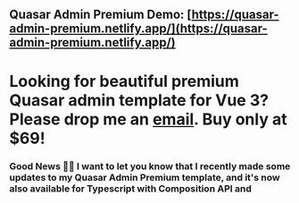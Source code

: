 

## Quasar Admin Premium Demo: [https://quasar-admin-premium.netlify.app/](https://quasar-admin-premium.netlify.app/)


# Looking for beautiful premium Quasar admin template for Vue 3? Please drop me an [email](mailto:pratikpatelpp802@gmail.com). Buy only at <b>$69</b>!

### Good News 🎉🎉 I want to let you know that I recently made some updates to my Quasar Admin Premium template, and it's now also available for Typescript with Composition API and <script setup>. 

## Looking for minimalist Quasar template? I have the perfect solution for you. Simply sponsor me $49 a month for once [Sponsor](https://github.com/sponsors/pratik227) and you will gain access to the repo.

Check out the website at https://quasar-minimalist-design.netlify.app/.


# Quasar Admin Template

[![MadeWithVueJs.com shield](https://madewithvuejs.com/storage/repo-shields/2604-shield.svg)](https://madewithvuejs.com/p/quasar-admin/shield-link)

Free Quasar Admin Template based on Vue.js and used Quasar Framework.

## Site: [https://next-quasar-admin.netlify.app/](https://next-quasar-admin.netlify.app/)

# Support

If this helped you in any way, you can contribute to this project for long term survival by supporting me:

### [💜 Support my open-source work on GitHub](https://github.com/sponsors/pratik227)

Be sure to check out my sponsor page.

Thank you so much!!!

## Install the dependencies
```bash
npm install
```

### Start the app in development mode (hot-code reloading, error reporting, etc.)
```bash
quasar dev
```


### Build the app for production
```bash
quasar build
```

## Screens UI
**Login**

![Alt text](src/assets/Login.png?raw=true "Screenshot")

**Dashboard**

![Alt text](src/assets/Dashboard.png?raw=true "Screenshot")

[comment]: <> (**CRM Dashboard**)

[comment]: <> (![Alt text]&#40;src/assets/CRMDashboard.png?raw=true "Screenshot"&#41;)

**Mail**

![Alt text](src/assets/Mail.png?raw=true "Screenshot")

**Lock Screen 1**

![Alt text](src/assets/Lock-1.png?raw=true "Screenshot")


**Lock Screen 2**

![Alt text](src/assets/Lock-2.png?raw=true "Screenshot")


**Pricing**

![Alt text](src/assets/Pricing.png?raw=true "Screenshot")


### Customize the configuration
See [Configuring quasar.conf.js](https://quasar.dev/quasar-cli/quasar-conf-js).

### Sponsors  
  
<p align="center">
  <a href="https://github.com/pratik227/static/blob/main/sponsors.svg">
    <img src='https://github.com/pratik227/static/blob/main/sponsors.svg'/>
  </a>
</p>
  
## License

[MIT](http://opensource.org/licenses/MIT)
# app-excel-frontend
